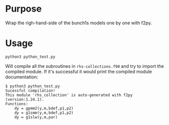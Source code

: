 # Purpose

Wrap the righ-hand-side of the bunch1s models one by one with f2py.

# Usage

```shell
python3 python_test.py
```

Will compile all the subroutines in `rhs-collections.f90` and try to import the compiled module.
If it's successful it would print the compiled module documentation:

```shell
$ python3 python_test.py
Sucessful compilation!
This module 'rhs_collection' is auto-generated with f2py (version:1.24.1).
Functions:
    dy = gpmm2(y,m,bdef,p1,p2)
    dy = g1smm(y,m,bdef,p1,p2)
    dy = g1slw(y,m,par)
```